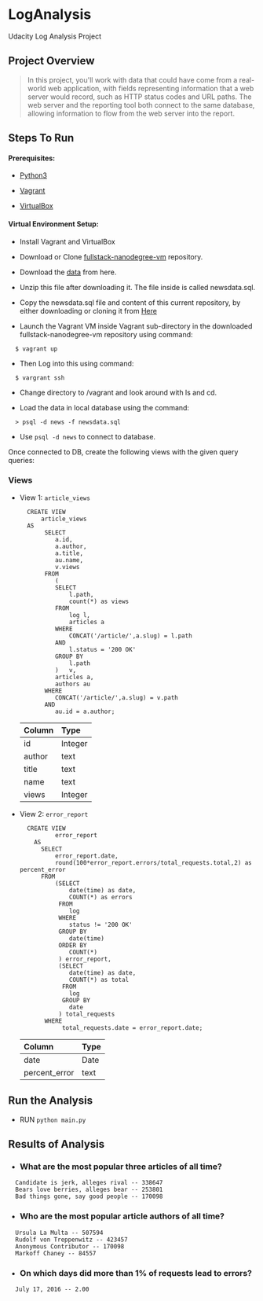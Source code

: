 # LogAnalysis

Udacity Log Analysis Project

## Project Overview
>In this project, you'll work with data that could have come from a real-world web application, with fields representing information that a web server would record, such as HTTP status codes and URL paths. The web server and the reporting tool both connect to the same database, allowing information to flow from the web server into the report.

## Steps To Run

#### Prerequisites:

  * [Python3](https://www.python.org/)
  
  * [Vagrant](https://www.vagrantup.com/)
  
  * [VirtualBox](https://www.virtualbox.org/)
  
#### Virtual Environment Setup:
  
  * Install Vagrant and VirtualBox
  
  * Download or Clone [fullstack-nanodegree-vm](https://github.com/udacity/fullstack-nanodegree-vm) repository.
  
  * Download the [data](https://d17h27t6h515a5.cloudfront.net/topher/2016/August/57b5f748_newsdata/newsdata.zip) from here.
  
  * Unzip this file after downloading it. The file inside is called newsdata.sql.
  
  * Copy the newsdata.sql file and content of this current repository, by either downloading or cloning it from
  [Here](https://github.com/ashwani311/LogAnalysis)
  
  * Launch the Vagrant VM inside Vagrant sub-directory in the downloaded fullstack-nanodegree-vm repository using command:
  ```
    $ vagrant up
  ```
  
  * Then Log into this using command:
  ```
    $ vargrant ssh
  ```
  
  * Change directory to /vagrant and look around with ls and cd.
  
  * Load the data in local database using the command:
  ```
    > psql -d news -f newsdata.sql
  ```
  
  * Use `psql -d news` to connect to database.
  
  Once connected to DB, create the following views with the given query queries:
  
### Views

* View 1: `article_views`

    ```
      CREATE VIEW
          article_views
      AS
           SELECT
              a.id,
              a.author,
              a.title,
              au.name,
              v.views
           FROM
              (
              SELECT
                  l.path,
                  count(*) as views
              FROM
                  log l,
                  articles a
              WHERE
                  CONCAT('/article/',a.slug) = l.path
              AND
                  l.status = '200 OK'
              GROUP BY
                  l.path
              )   v,
              articles a,
              authors au
           WHERE
              CONCAT('/article/',a.slug) = v.path
           AND
              au.id = a.author;
    ```
    | Column  | Type    |
    | :-------| :-------|
    | id      | Integer |
    | author  | text    |
    | title   | text    |
    | name    | text    |
    | views   | Integer |
    

* View 2: `error_report`
 
    ```
      CREATE VIEW 
              error_report
        AS
          SELECT
              error_report.date,
              round(100*error_report.errors/total_requests.total,2) as percent_error
          FROM
              (SELECT
                  date(time) as date,
                  COUNT(*) as errors
               FROM
                  log
               WHERE
                  status != '200 OK'
               GROUP BY
                  date(time)
               ORDER BY
                  COUNT(*)
               ) error_report,
               (SELECT
                  date(time) as date,
                  COUNT(*) as total
                FROM
                  log
                GROUP BY
                  date
               ) total_requests
           WHERE
                total_requests.date = error_report.date;
    ```
    | Column         | Type    |
    | :--------------| :-------|
    | date           | Date    |
    | percent_error  | text    |
    

## Run the Analysis
 *  RUN `python main.py`
 
## Results of Analysis
 * ###  What are the most popular three articles of all time?
 
```
  Candidate is jerk, alleges rival -- 338647
  Bears love berries, alleges bear -- 253801
  Bad things gone, say good people -- 170098
```
  
 * ### Who are the most popular article authors of all time?
  
```
  Ursula La Multa -- 507594
  Rudolf von Treppenwitz -- 423457
  Anonymous Contributor -- 170098
  Markoff Chaney -- 84557
```
  
 * ### On which days did more than 1% of requests lead to errors?
```
  July 17, 2016 -- 2.00
```
